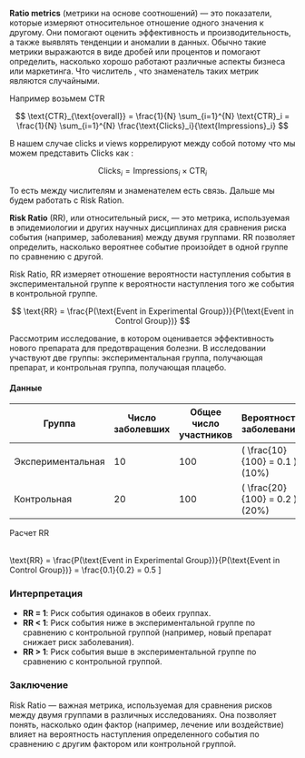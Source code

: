 **Ratio metrics** (метрики на основе соотношений) — это показатели, которые измеряют относительное отношение одного значения к другому. Они помогают оценить эффективность и производительность, а также выявлять тенденции и аномалии в данных. Обычно такие метрики выражаются в виде дробей или процентов и помогают определить, насколько хорошо работают различные аспекты бизнеса или маркетинга. Что числитель , что знаменатель таких метрик являются случайными. 

Например возьмем CTR

$$
\text{CTR}_{\text{overall}} = \frac{1}{N} \sum_{i=1}^{N} \text{CTR}_i = \frac{1}{N} \sum_{i=1}^{N} \frac{\text{Clicks}_i}{\text{Impressions}_i}
$$

В нашем случае clicks и views коррелируют между собой потому что мы можем представить Clicks как : 

$$
\text{Clicks}_i = \text{Impressions}_i \times \text{CTR}_i
$$

То есть между числителям и знаменателем есть связь. Дальше мы будем работать с Risk Ration. 

**Risk Ratio** (RR), или относительный риск, — это метрика, используемая в эпидемиологии и других научных дисциплинах для сравнения риска события (например, заболевания) между двумя группами. RR позволяет определить, насколько вероятнее событие произойдет в одной группе по сравнению с другой.

Risk Ratio, RR  измеряет отношение вероятности наступления события в экспериментальной группе к вероятности наступления того же события в контрольной группе.

$$
\text{RR} = \frac{P(\text{Event in Experimental Group})}{P(\text{Event in Control Group})}
$$


Рассмотрим исследование, в котором оценивается эффективность нового препарата для предотвращения болезни. В исследовании участвуют две группы: экспериментальная группа, получающая препарат, и контрольная группа, получающая плацебо.

#### Данные

| Группа                | Число заболевших | Общее число участников | Вероятность заболевания |
|-----------------------|------------------|------------------------|-------------------------|
| Экспериментальная     | 10               | 100                    | \( \frac{10}{100} = 0.1 \) (10%) |
| Контрольная           | 20               | 100                    | \( \frac{20}{100} = 0.2 \) (20%) |

Расчет RR

\
\text{RR} = \frac{P(\text{Event in Experimental Group})}{P(\text{Event in Control Group})} = \frac{0.1}{0.2} = 0.5
\]

### Интерпретация

- **RR = 1**: Риск события одинаков в обеих группах.
- **RR < 1**: Риск события ниже в экспериментальной группе по сравнению с контрольной группой (например, новый препарат снижает риск заболевания).
- **RR > 1**: Риск события выше в экспериментальной группе по сравнению с контрольной группой.

### Заключение

Risk Ratio — важная метрика, используемая для сравнения рисков между двумя группами в различных исследованиях. Она позволяет понять, насколько один фактор (например, лечение или воздействие) влияет на вероятность наступления определенного события по сравнению с другим фактором или контрольной группой.